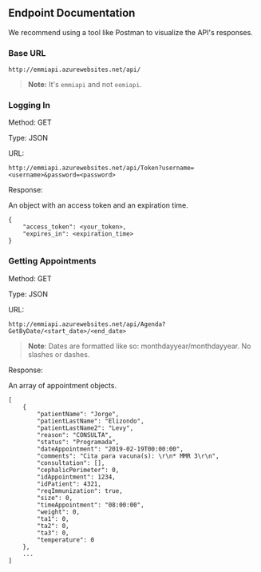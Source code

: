 ## Endpoint Documentation

We recommend using a tool like Postman to visualize the API's responses.

### Base URL

```
http://emmiapi.azurewebsites.net/api/
```

> **Note:** It's `emmiapi` and not `eemiapi`.

### Logging In

Method: GET

Type: JSON

URL:

```
http://emmiapi.azurewebsites.net/api/Token?username=<username>&password=<password>
```

Response:

An object with an access token and an expiration time.


```
{
    "access_token": <your_token>,
    "expires_in": <expiration_time>
}
```

### Getting Appointments

Method: GET

Type: JSON

URL:

```
http://emmiapi.azurewebsites.net/api/Agenda?GetByDate/<start_date>/<end_date>
```

> **Note**: Dates are formatted like so: monthdayyear/monthdayyear. No slashes or dashes.

Response:

An array of appointment objects.

```
[
    {
        "patientName": "Jorge",
        "patientLastName": "Elizondo",
        "patientLastName2": "Levy",
        "reason": "CONSULTA",
        "status": "Programada",
        "dateAppointment": "2019-02-19T00:00:00",
        "comments": "Cita para vacuna(s): \r\n* MMR 3\r\n",
        "consultation": [],
        "cephalicPerimeter": 0,
        "idAppointment": 1234,
        "idPatient": 4321,
        "reqImmunization": true,
        "size": 0,
        "timeAppointment": "08:00:00",
        "weight": 0,
        "ta1": 0,
        "ta2": 0,
        "ta3": 0,
        "temperature": 0
    },
    ...
]
```
